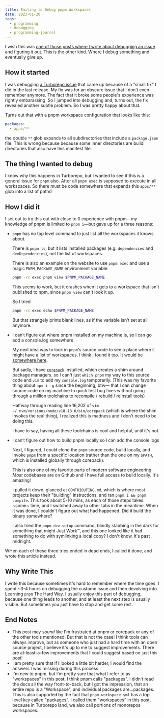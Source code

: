 ```yaml
---
title: Failing to Debug pnpm Workspaces
date: 2023-01-20
tags:
  - programming
  - debugging
  - programming-journal
---
```


I wish this was [one of those posts where I write about debugging an issue](/blog/category/debugging)
and figuring it out. This is the other kind. Where I debug something and eventually give up.

## How it started

I was debugging [a Turborepo issue][1] that came up because of a "small fix" I did in the last release.
My fix was for an obscure issue that I don't even remember anymore. The fact that it broke some
people's experience was rightly embarassing. So I jumped into debugging and, turns out, the fix
revealed another subtle problem. So I was pretty happy about that.

Turns out that with a pnpm workspace configuration that looks like this:

```yaml
packages:
  - apps/**
```

the double `**` glob expands to all subdirectories that include a `package.json` file. This is
wrong because because some inner directories are build directories that also have this
manifest file.

## The thing I wanted to debug

I know why this happens in Turborepo, but I wanted to see if this is a general issue for
`pnpm` also. After all `pnpm exec` is supposed to execute in all workspaces. So there must
be code somewhere that expands this `apps/**` glob into a list of paths!

## How I did it

I set out to try this out with close to 0 experience with pnpm&mdash;my knowledge of pnpm
is limited to `pnpm i`&mdash;but gave up for a three reasons:

- `pnpm` has no top level command to just list all the workspaces it knows about.

  There is `pnpm ls`, but it lists installed packages (e.g. `dependencies` and `devDependencies`),
  not the list of workspaces.

  There is also an example on the website to use `pnpm exec` and use a magic `PNPM_PACKAGE_NAME`
  environment variable:

  ```bash
  pnpm -rc exec pnpm view $PNPM_PACKAGE_NAME
  ```

  This seems to work, but it crashes when it gets to a workspace that isn't published to npm,
  since `pnpm view` can't look it up.

  So I tried

  ```bash
  pnpm -rc exec echo $PNPM_PACKAGE_NAME
  ```

  But that strangely prints blank lines, as if the variable isn't set at all anymore.

- I can’t figure out where pnpm installed on my machine is, so I can go add a console.log somewhere

  My next idea was to look in `pnpm`'s source code to see a place where it might
  have a list of workspaces. I think I found it too. It would be [somewhere here][2].

  But sadly, I have [`corepack`][3] installed, which creates a shim around package managers,
  so I can't just `which pnpm` my way to this source code and `vim` to add my `console.log`
  temporarily. (This was my favorite thing about `npm i -g` since the beginning, btw&mdash;
  that I can change source code on my machine to quick test bug fixes without going through
  a million toolchains to recompile / rebuild / reinstall tools)

  Halfway through reading line 16,202 of `vim ~/.nvm/versions/node/v18.13.0/bin/corepack`
  (which is where the shim invokes the real thing), I realized this is madness and I don't need
  to be doing this.

  I have to say, having all these toolchains is cool and helpful, until it's not.

- I can’t figure out how to build pnpm locally so I can add the console logs

  Next, I figured, I could clone the `pnpm` source code, build locally, and invoke `pnpm`
  from a specific location (rather than the one on my `$PATH`, which is installed globally
  through corepack).

  This is also one of my favorite parts of modern software engineering. _Most_ codebases are
  on Github and I have full access to build locally. It's amazing!

  I pulled it down, glanced at `CONTRIBUTING.md`, which is where most projects keep their "building"
  instructions, and ran `pnpm i && pnpm compile`. This took about 5-10 mins, as each of those
  steps takes ~some~ time, and I switched away to other tabs in the meantime. When it was done,
  I couldn't figure out what had happened. Did it build the binary somewhere?

  I also tried the `pnpm dev-setup` command, blindly stabbing in the dark for something that might
  Just Work&trade;, and this one looked like it had something to do with symlinking a local copy?
  I don't know, it's past midnight.

WHen each of these three tries ended in dead ends, I called it done, and wrote this article instead.

## Why Write This

I write this because sometimes it's hard to remember where the time goes. I spent ~3-4 hours on debugging
the custome issue and then devolving into Learning `pnpm` The Hard Way. I usually enjoy this part of
debugging, because one thing leads to another, and at least the next step is usually visible. But sometimes
you just have to stop and get some rest.

## End Notes

- This post may _sound_ like I'm frustrated at pnpm or corepack or any of the other tools mentioned.
  But that is not the case! I think tools can always improve, but as someone who just had a
  hard time with an open source project, I believe it's up to me to suggest improvements. There are
  at-least-a-few improvements that I could suggest based on just this post!
- I am pretty sure that if I looked a little bit harder, I would find the answers I was missing
  during this process.
- I'm new to pnpm, but I'm pretty sure that what I refer to as "workspaces" in this post, I think pnpm calls "packages".
  I didn't read the docs all the way front-to-back, but I got the impression, that an entire repo is a
  "Workspace", and individual packages are...packages. This is also supported by the fact that `pnpm-workspace.yml`
  has a top level key called "packages". I called them "workspaces" in this post, because in Turborepo
  land, we also call portions of monorepos workspaces.

[1]: https://github.com/vercel/turbo/issues/3340
[2]: https://github.com/pnpm/pnpm/blob/5bede17edb5359daf6078bf69d488069b1b2ceba/exec/plugin-commands-script-runners/src/exec.ts#L100-L131
[3]: https://nodejs.org/api/corepack.html
